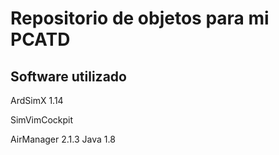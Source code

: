 # Repositorio de objetos para mi PCATD

## Software utilizado
ArdSimX 1.14

SimVimCockpit

AirManager 2.1.3
Java 1.8

